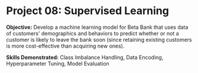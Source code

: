 # Project 08: Supervised Learning 
 
**Objective:** Develop a machine learning model for Beta Bank that uses data of customers' demographics and behaviors to predict whether or not a customer is likely to leave the bank soon (since retaining existing customers is more cost-effective than acquiring new ones).

**Skills Demonstrated:** Class Imbalance Handling, Data Encoding, Hyperparameter Tuning, Model Evaluation

